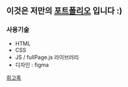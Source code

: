 ## 이것은 저만의 [포트폴리오](https://yoosion030.github.io/Portfolio/) 입니다 :)

### 사용기술

- HTML
- CSS
- JS / fullPage.js 라이브러리
- 디자인 : figma

[회고록](https://velog.io/@yoosion030/%EB%B0%A9%ED%95%99%EB%8F%99%EC%95%88-%EB%A7%8C%EB%93%A0-%ED%8F%AC%ED%8A%B8%ED%8F%B4%EB%A6%AC%EC%98%A4-%EC%9B%B9%EC%82%AC%EC%9D%B4%ED%8A%B8)
